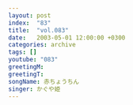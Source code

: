 ```yaml
---
layout: post
index:  "83"
title:  "vol.083"
date:   2003-05-01 12:00:00 +0300
categories: archive
tags: []
youtube: "083"
greetingM: 
greetingT: 
songName: 赤ちょうちん
singer: かぐや姫
---
```

